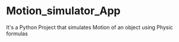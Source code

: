 # Motion_simulator_App
It's a Python Project that simulates Motion of an object using Physic formulas
